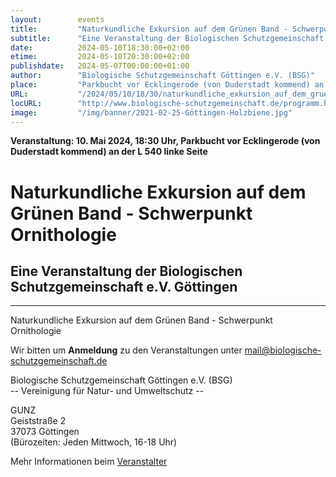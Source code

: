 ```yaml
---
layout:        events
title:         "Naturkundliche Exkursion auf dem Grünen Band - Schwerpunkt Ornithologie"
subtitle:      "Eine Veranstaltung der Biologischen Schutzgemeinschaft e.V. Göttingen"
date:          2024-05-10T18:30:00+02:00
etime:         2024-05-10T20:30:00+02:00
publishdate:   2024-05-07T00:00:00+01:00
author:        "Biologische Schutzgemeinschaft Göttingen e.V. (BSG)"
place:         "Parkbucht vor Ecklingerode (von Duderstadt kommend) an der L 540 linke Seite"
URL:           "/2024/05/10/18/30/naturkundliche_exkursion_auf_dem_gruenen_band_-_schwerpunkt_ornithologie"
locURL:        "http://www.biologische-schutzgemeinschaft.de/programm.html"
image:         "/img/banner/2021-02-25-Göttingen-Holzbiene.jpg"
---
```


**Veranstaltung: 10. Mai 2024, 18:30 Uhr, Parkbucht vor Ecklingerode (von Duderstadt kommend) an der L 540 linke Seite**

Naturkundliche Exkursion auf dem Grünen Band - Schwerpunkt Ornithologie
===========

Eine Veranstaltung der Biologischen Schutzgemeinschaft e.V. Göttingen
-----------

-------------

Naturkundliche Exkursion auf dem Grünen Band - Schwerpunkt Ornithologie


Wir bitten um **Anmeldung** zu den Veranstaltungen unter mail@biologische-schutzgemeinschaft.de

Biologische Schutzgemeinschaft Göttingen e.V. (BSG)  
-- Vereinigung für Natur- und Umweltschutz --  

GUNZ  
Geiststraße 2  
37073 Göttingen  
(Bürozeiten: Jeden Mittwoch, 16-18 Uhr)


Mehr Informationen beim [Veranstalter](http://www.biologische-schutzgemeinschaft.de/programm.html)
